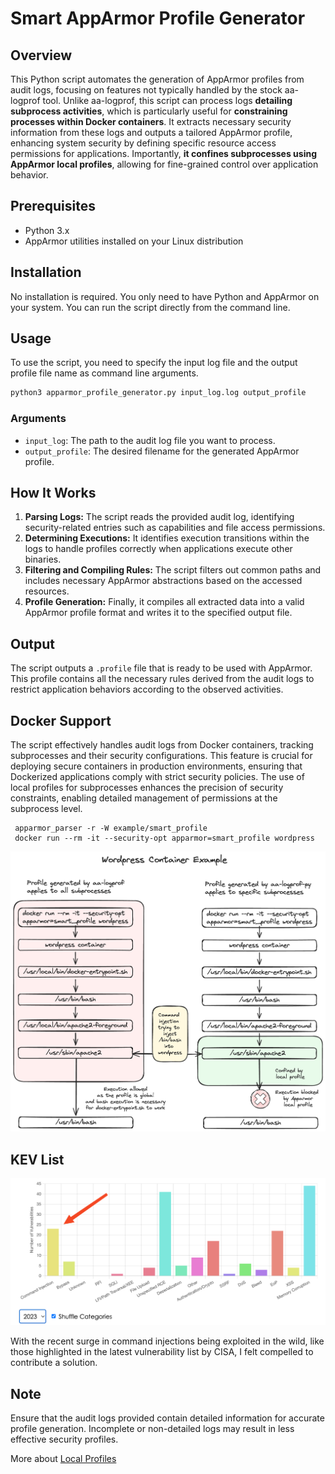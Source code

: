 # Smart AppArmor Profile Generator

## Overview

This Python script automates the generation of AppArmor profiles from audit logs, focusing on features not typically handled by the stock aa-logprof tool. Unlike aa-logprof, this script can process logs **detailing subprocess activities**, which is particularly useful for **constraining processes within Docker containers**. It extracts necessary security information from these logs and outputs a tailored AppArmor profile, enhancing system security by defining specific resource access permissions for applications. Importantly, **it confines subprocesses using AppArmor local profiles**, allowing for fine-grained control over application behavior.

## Prerequisites

- Python 3.x
- AppArmor utilities installed on your Linux distribution

## Installation

No installation is required. You only need to have Python and AppArmor on your system. You can run the script directly from the command line.

## Usage

To use the script, you need to specify the input log file and the output profile file name as command line arguments.

```bash
python3 apparmor_profile_generator.py input_log.log output_profile
```

### Arguments

- `input_log`: The path to the audit log file you want to process.
- `output_profile`: The desired filename for the generated AppArmor profile.

## How It Works
1. **Parsing Logs:** The script reads the provided audit log, identifying security-related entries such as capabilities and file access permissions.
2. **Determining Executions:** It identifies execution transitions within the logs to handle profiles correctly when applications execute other binaries.
3. **Filtering and Compiling Rules:** The script filters out common paths and includes necessary AppArmor abstractions based on the accessed resources.
4. **Profile Generation:** Finally, it compiles all extracted data into a valid AppArmor profile format and writes it to the specified output file.

## Output

The script outputs a `.profile` file that is ready to be used with AppArmor. This profile contains all the necessary rules derived from the audit logs to restrict application behaviors according to the observed activities.


## Docker Support

The script effectively handles audit logs from Docker containers, tracking subprocesses and their security configurations. This feature is crucial for deploying secure containers in production environments, ensuring that Dockerized applications comply with strict security policies. The use of local profiles for subprocesses enhances the precision of security constraints, enabling detailed management of permissions at the subprocess level.

     apparmor_parser -r -W example/smart_profile
     docker run --rm -it --security-opt apparmor=smart_profile wordpress

![](./aa-logprof-py.png)

## KEV List

![](./kev.png)

With the recent surge in command injections being exploited in the wild, like those highlighted in the latest vulnerability list by CISA, I felt compelled to contribute a solution.

## Note

Ensure that the audit logs provided contain detailed information for accurate profile generation. Incomplete or non-detailed logs may result in less effective security profiles.

More about [Local Profiles](https://documentation.suse.com/sles/12-SP5/html/SLES-all/cha-apparmor-profiles.html#sec-apparmor-profiles-types-local)